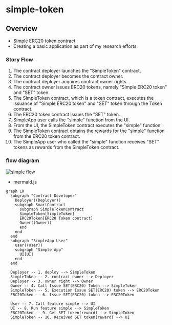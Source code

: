 # simple-token

## Overview

- Simple ERC20 token contract
- Creating a basic application as part of my research efforts.

### Story Flow

1. The contract deployer launches the "SimpleToken" contract.
2. The contract deployer becomes the contract owner.
3. The contract deployer acquires contract owner rights.
4. The contract owner issues ERC20 tokens, namely "Simple ERC20 token" and "SET" token.
5. The SimpleToken contract, which is a token contract, executes the issuance of "Simple ERC20 token" and "SET" token through the Token contract.
6. The ERC20 token contract issues the "SET" token.
7. SimpleApp user calls the "simple" function from the UI.
8. From the UI, the SimpleToken contract executes the "simple" function.
9. The SimpleToken contract obtains the rewards for the "simple" function from the ERC20 token contract.
10. The SimpleApp user who called the "simple" function receives "SET" tokens as rewards from the SimpleToken contract.

### flow diagram

![simple flow](./docs/simple_diagram.png, "diagram")

- mermaid.js

```mermaid
graph LR
  subgraph "Contract Developer"
    Deployer((Deployer))
    subgraph SmartContract
      subgraph SimpleTokenContract
      SimpleToken[SimpleToken]
      ERC20Token[ERC20 Token contract]
      Owner((Owner))
      end
    end
  end
  subgraph "SimpleApp User"
    User((User))
    subgraph "Simple App"
      UI[UI]
    end
  end

  Deployer -- 1. deploy --> SimpleToken
  SimpleToken -- 2. contract owner --> Deployer
  Deployer -- 3. owner right --> Owner
  Owner -- 4. Call Issue SET(ERC20) Token --> SimpleToken
  SimpleToken -- 5. Execution Issue SET(ERC20) token --> ERC20Token
  ERC20Token -- 6. Issue SET(ERC20) token --> ERC20Token

  User -- 7. Call feature simple --> UI
  UI -- 8. Run feature simple --> SimpleToken
  ERC20Token -- 9. Get SET token(reward) --> SimpleToken
  SimpleToken -- 10. Received SET token(reward) --> UI
```
